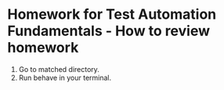 # Homework for Test Automation Fundamentals - How to review homework

1. Go to matched directory.
2. Run behave in your terminal.
